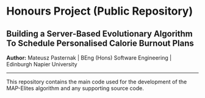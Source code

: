 # Honours Project (Public Repository)

## Building a Server-Based Evolutionary Algorithm To Schedule Personalised Calorie Burnout Plans

**Author:** Mateusz Pasternak | BEng (Hons) Software Engineering | Edinburgh Napier University

---

This repository contains the main code used for the development of the MAP-Elites algorithm and any supporting source code.